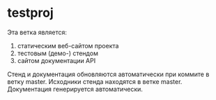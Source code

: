 testproj
========

Эта ветка является:
1. статическим веб-сайтом проекта
2. тестовым (демо-) стендом
3. сайтом документации API

Стенд и документация обновляются автоматически при коммите в ветку master.
Исходники стенда находятся в ветке master.
Документация генерируется автоматически.

